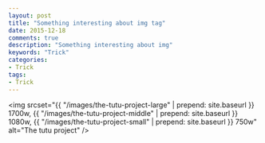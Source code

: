 ```yaml
---
layout: post
title: "Something interesting about img tag"
date: 2015-12-18
comments: true
description: "Something interesting about img"
keywords: "Trick"
categories:
- Trick
tags:
- Trick
---
```


<img
srcset="{{ "/images/the-tutu-project-large" | prepend: site.baseurl }} 1700w,
{{ "/images/the-tutu-project-middle" | prepend: site.baseurl }} 1080w, {{ "/images/the-tutu-project-small" | prepend: site.baseurl }} 750w"
alt="The tutu project"
 />

